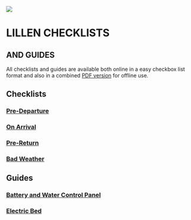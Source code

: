 <link href="styles/custom.css" rel="stylesheet" />
<img class="center" src="https://www.avanspareparts.com.au/images/quick-links-motorhomes.png" />
<h1 class="title">LILLEN CHECKLISTS</h1>
<h2 class="subtitle">AND GUIDES</h2>

All checklists and guides are available both online in a easy checkbox list 
format and also in a combined [PDF version](docs/lillen-checklist.pdf) 
for offline use.

## Checklists

### [Pre-Departure](Checklists/pre-departure.md) 
### [On Arrival](Checklists/on-arrival.md)
### [Pre-Return](Checklists/pre-return.md)
### [Bad Weather](Checklists/bad-weather.md)

## Guides
### [Battery and Water Control Panel](guides/control-panel.md)
### [Electric Bed](guides/bed.md)